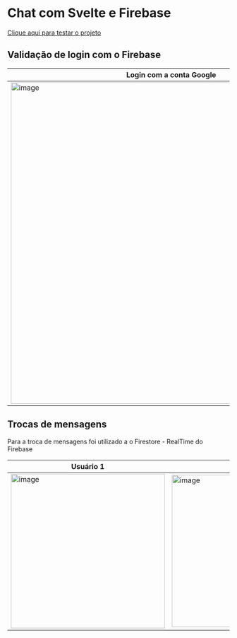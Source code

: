 # Chat com Svelte e Firebase

[Clique aqui para testar o projeto](https://svelte-firebase-chatapp.vercel.app/)


## Validação de login com o Firebase

| Login com a conta Google |
| ------------------------ |
|<img width="727" alt="image" src="https://user-images.githubusercontent.com/74076461/180788794-e422c780-b062-4b83-98ae-24893e70a2e8.png">|

## Trocas de mensagens 

Para a troca de mensagens foi utilizado a o Firestore - RealTime do Firebase

| Usuário 1 | Usuário 2|
----------- |----------|
|<img width="349" alt="image" src="https://user-images.githubusercontent.com/74076461/180788986-fdb831ed-71e9-4ae6-806c-277a2f3fc619.png">|<img width="344" alt="image" src="https://user-images.githubusercontent.com/74076461/180789089-fc7a8f5a-8173-49f6-8392-ddacdbc6a822.png">|

